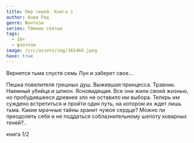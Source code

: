 ```yaml
---
title: Пир теней. Книга 1
author: Анви Рид
genre: Фэнтези
series: Тёмные святые
tags:
  - 18+
  - фэнтези
image: /src/assets/img/365460.jpeg
have: true
---
```

Вернется тьма спустя семь Лун и заберет свое...

Пешка повелителя грешных душ. Выжившая принцесса. Травник. Наемный убийца и шпион. Ясновидящая. Все они жили своей жизнью, но пробудившееся древнее зло не оставило им выбора. Теперь им суждено встретиться и пройти один путь, на котором их ждет лишь тьма. Какие мрачные тайны хранит чужое сердце? Можно ли преодолеть себя и не поддаться соблазнительному шепоту коварных теней?..

книга 1/2
